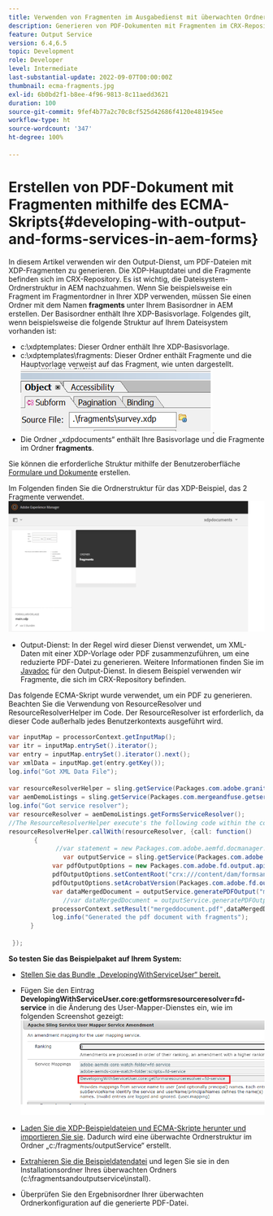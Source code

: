 ```yaml
---
title: Verwenden von Fragmenten im Ausgabedienst mit überwachten Ordnern
description: Generieren von PDF-Dokumenten mit Fragmenten im CRX-Repository
feature: Output Service
version: 6.4,6.5
topic: Development
role: Developer
level: Intermediate
last-substantial-update: 2022-09-07T00:00:00Z
thumbnail: ecma-fragments.jpg
exl-id: 6b0bd2f1-b8ee-4f96-9813-8c11aedd3621
duration: 100
source-git-commit: 9fef4b77a2c70c8cf525d42686f4120e481945ee
workflow-type: ht
source-wordcount: '347'
ht-degree: 100%

---
```


# Erstellen von PDF-Dokument mit Fragmenten mithilfe des ECMA-Skripts{#developing-with-output-and-forms-services-in-aem-forms}


In diesem Artikel verwenden wir den Output-Dienst, um PDF-Dateien mit XDP-Fragmenten zu generieren. Die XDP-Hauptdatei und die Fragmente befinden sich im CRX-Repository. Es ist wichtig, die Dateisystem-Ordnerstruktur in AEM nachzuahmen. Wenn Sie beispielsweise ein Fragment im Fragmentordner in Ihrer XDP verwenden, müssen Sie einen Ordner mit dem Namen **fragments** unter Ihrem Basisordner in AEM erstellen. Der Basisordner enthält Ihre XDP-Basisvorlage. Folgendes gilt, wenn beispielsweise die folgende Struktur auf Ihrem Dateisystem vorhanden ist:
* c:\xdptemplates: Dieser Ordner enthält Ihre XDP-Basisvorlage.
* c:\xdptemplates\fragments: Dieser Ordner enthält Fragmente und die Hauptvorlage verweist auf das Fragment, wie unten dargestellt.
  ![Fragment-XDP](assets/survey-fragment.png).
* Die Ordner „xdpdocuments“ enthält Ihre Basisvorlage und die Fragmente im Ordner **fragments**.

Sie können die erforderliche Struktur mithilfe der Benutzeroberfläche [Formulare und Dokumente](http://localhost:4502/aem/forms.html/content/dam/formsanddocuments) erstellen.

Im Folgenden finden Sie die Ordnerstruktur für das XDP-Beispiel, das 2 Fragmente verwendet.
![Formulare und Documente](assets/fragment-folder-structure-ui.png)


* Output-Dienst: In der Regel wird dieser Dienst verwendet, um XML-Daten mit einer XDP-Vorlage oder PDF zusammenzuführen, um eine reduzierte PDF-Datei zu generieren. Weitere Informationen finden Sie im [Javadoc](https://helpx.adobe.com/de/experience-manager/6-5/forms/javadocs/index.html?com/adobe/fd/output/api/OutputService.html) für den Output-Dienst. In diesem Beispiel verwenden wir Fragmente, die sich im CRX-Repository befinden.


Das folgende ECMA-Skript wurde verwendet, um ein PDF zu generieren. Beachten Sie die Verwendung von ResourceResolver und ResourceResolverHelper im Code. Der ResourceResolver ist erforderlich, da dieser Code außerhalb jedes Benutzerkontexts ausgeführt wird.

```java
var inputMap = processorContext.getInputMap();
var itr = inputMap.entrySet().iterator();
var entry = inputMap.entrySet().iterator().next();
var xmlData = inputMap.get(entry.getKey());
log.info("Got XML Data File");

var resourceResolverHelper = sling.getService(Packages.com.adobe.granite.resourceresolverhelper.ResourceResolverHelper);
var aemDemoListings = sling.getService(Packages.com.mergeandfuse.getserviceuserresolver.GetResolver);
log.info("Got service resolver");
var resourceResolver = aemDemoListings.getFormsServiceResolver();
//The ResourceResolverHelper execute's the following code within the context of the resourceResolver 
resourceResolverHelper.callWith(resourceResolver, {call: function()
       {
             //var statement = new Packages.com.adobe.aemfd.docmanager.Document("/content/dam/formsanddocuments/xdpdocuments/main.xdp",resourceResolver);
               var outputService = sling.getService(Packages.com.adobe.fd.output.api.OutputService);
            var pdfOutputOptions = new Packages.com.adobe.fd.output.api.PDFOutputOptions();
            pdfOutputOptions.setContentRoot("crx:///content/dam/formsanddocuments/xdpdocuments");
            pdfOutputOptions.setAcrobatVersion(Packages.com.adobe.fd.output.api.AcrobatVersion.Acrobat_11);
            var dataMergedDocument = outputService.generatePDFOutput("main.xdp",xmlData,pdfOutputOptions);
               //var dataMergedDocument = outputService.generatePDFOutput(statement,xmlData,pdfOutputOptions);
            processorContext.setResult("mergeddocument.pdf",dataMergedDocument);
            log.info("Generated the pdf document with fragments");
      }

 });
```

**So testen Sie das Beispielpaket auf Ihrem System:**
* [Stellen Sie das Bundle „DevelopingWithServiceUser“ bereit.](assets/DevelopingWithServiceUser.jar)
* Fügen Sie den Eintrag **DevelopingWithServiceUser.core:getformsresourceresolver=fd-service** in die Änderung des User-Mapper-Dienstes ein, wie im folgenden Screenshot gezeigt:
  ![Änderung des User-Mappers](assets/user-mapper-service-amendment.png)
* [Laden Sie die XDP-Beispieldateien und ECMA-Skripte herunter und importieren Sie sie](assets/watched-folder-fragments-ecma.zip).
Dadurch wird eine überwachte Ordnerstruktur im Ordner „c:/fragments/outputService“ erstellt.

* [Extrahieren Sie die Beispieldatendatei](assets/usingFragmentsSampleData.zip) und legen Sie sie in den Installationsordner Ihres überwachten Ordners (c:\fragmentsandoutputservice\install).

* Überprüfen Sie den Ergebnisordner Ihrer überwachten Ordnerkonfiguration auf die generierte PDF-Datei.
